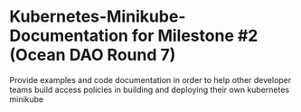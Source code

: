 # Kubernetes-Minikube-Documentation for Milestone #2 (Ocean DAO Round 7)
Provide examples and code documentation in order to help other developer teams build access policies in building and deploying their own kubernetes minikube
